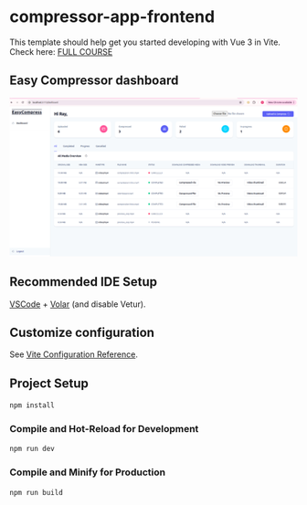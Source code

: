 # compressor-app-frontend

This template should help get you started developing with Vue 3 in Vite.
Check here: [FULL COURSE](https://youtu.be/siqDdrZI4x4?si=LA6zA9Yj4pn2EJJg) 

## Easy Compressor dashboard
![Compressor App Dashboard](dashboard.png)

## Recommended IDE Setup

[VSCode](https://code.visualstudio.com/) + [Volar](https://marketplace.visualstudio.com/items?itemName=Vue.volar) (and disable Vetur).

## Customize configuration

See [Vite Configuration Reference](https://vitejs.dev/config/).

## Project Setup

```sh
npm install
```

### Compile and Hot-Reload for Development

```sh
npm run dev
```

### Compile and Minify for Production

```sh
npm run build
```
